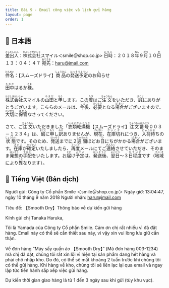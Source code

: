 ```yaml
---
title: Bài 9 - Email công việc và lịch gửi hàng
layout: page
order: 1
---
```


## 📖 日本語
<ruby>差出人<rp>（</rp><rt>さしだしにん</rt><rp>）</rp></ruby>：<ruby>株式会社<rp>（</rp><rt>かぶしきがいしゃ</rt><rp>）</rp></ruby>スマイル＜smile＠shop.co.jp>
<ruby>日時<rp>（</rp><rt>にちじ</rt><rp>）</rp></ruby>：２０１８<ruby>年<rp>（</rp><rt>ねん</rt><rp>）</rp></ruby>９<ruby>月<rp>（</rp><rt>がつ</rt><rp>）</rp></ruby>１０<ruby>日<rp>（</rp><rt>か</rt><rp>）</rp></ruby>１３：０４：４７
<ruby>宛先<rp>（</rp><rt>あてさき</rt><rp>）</rp></ruby>：haru@jmail.com

<ruby>件名<rp>（</rp><rt>けんめい</rt><rp>）</rp></ruby>：【スムーズドライ】<ruby>商品<rp>（</rp><rt>しょうひん</rt><rp>）</rp></ruby>の<ruby>発送予定<rp>（</rp><rt>はっそうよてい</rt><rp>）</rp></ruby>のお<ruby>知<rp>（</rp><rt>し</rt><rp>）</rp></ruby>らせ

<ruby>田中<rp>（</rp><rt>たなか</rt><rp>）</rp></ruby>はるか<ruby>様<rp>（</rp><rt>さま</rt><rp>）</rp></ruby>。

<ruby>株式会社<rp>（</rp><rt>かぶしきがいしゃ</rt><rp>）</rp></ruby>スマイルの<ruby>山田<rp>（</rp><rt>やまだ</rt><rp>）</rp></ruby>と<ruby>申<rp>（</rp><rt>もう</rt><rp>）</rp></ruby>します。この<ruby>度<rp>（</rp><rt>たび</rt><rp>）</rp></ruby>はご<ruby>注文<rp>（</rp><rt>ちゅうもん</rt><rp>）</rp></ruby>をいただき、<ruby>誠<rp>（</rp><rt>まこと</rt><rp>）</rp></ruby>にありがとうございます。こちらのメールは、<ruby>今後<rp>（</rp><rt>こんご</rt><rp>）</rp></ruby>、<ruby>必要<rp>（</rp><rt>ひつよう</rt><rp>）</rp></ruby>となる<ruby>場合<rp>（</rp><rt>ばあい</rt><rp>）</rp></ruby>がございますので、<ruby>大切<rp>（</rp><rt>たいせつ</rt><rp>）</rp></ruby>に<ruby>保管<rp>（</rp><rt>ほかん</rt><rp>）</rp></ruby>なさってください。

さて、ご<ruby>注文<rp>（</rp><rt>ちゅうもん</rt><rp>）</rp></ruby>いただきました「<ruby>衣類乾燥機<rp>（</rp><rt>いるいかんそうき</rt><rp>）</rp></ruby>【スムーズドライ】<ruby>注文番号<rp>（</rp><rt>ちゅうもんばんごう</rt><rp>）</rp></ruby>００３－１２３４」は、<ruby>誠<rp>（</rp><rt>まこと</rt><rp>）</rp></ruby>に<ruby>申<rp>（</rp><rt>もう</rt><rp>）</rp></ruby>し<ruby>訳<rp>（</rp><rt>わけ</rt><rp>）</rp></ruby>ありませんが、<ruby>現在<rp>（</rp><rt>げんざい</rt><rp>）</rp></ruby>、<ruby>在庫切<rp>（</rp><rt>ざいこぎ</rt><rp>）</rp></ruby>れにつき、<ruby>入荷待<rp>（</rp><rt>にゅうかま</rt><rp>）</rp></ruby>ちの<ruby>状態<rp>（</rp><rt>じょうたい</rt><rp>）</rp></ruby>です。そのため、<ruby>発送<rp>（</rp><rt>はっそう</rt><rp>）</rp></ruby>までに２<ruby>週間<rp>（</rp><rt>しゅうかん</rt><rp>）</rp></ruby>ほどお<ruby>日<rp>（</rp><rt>ひ</rt><rp>）</rp></ruby>にちがかかる<ruby>場合<rp>（</rp><rt>ばあい</rt><rp>）</rp></ruby>がございます。<ruby>在庫<rp>（</rp><rt>ざいこ</rt><rp>）</rp></ruby>が<ruby>確定<rp>（</rp><rt>かくてい</rt><rp>）</rp></ruby>いたしましたら、<ruby>再度<rp>（</rp><rt>さいど</rt><rp>）</rp></ruby>メールにてご<ruby>連絡<rp>（</rp><rt>れんらく</rt><rp>）</rp></ruby>させていただき、そのまま<ruby>発想<rp>（</rp><rt>はっそう</rt><rp>）</rp></ruby>の<ruby>手配<rp>（</rp><rt>てはい</rt><rp>）</rp></ruby>をいたします。お<ruby>届<rp>（</rp><rt>とど</rt><rp>）</rp></ruby>け<ruby>予定<rp>（</rp><rt>よてい</rt><rp>）</rp></ruby>は、<ruby>発送後<rp>（</rp><rt>はっそうご</rt><rp>）</rp></ruby>、<ruby>翌日<rp>（</rp><rt>よくじつ</rt><rp>）</rp></ruby>～３<ruby>日程度<rp>（</rp><rt>かていど</rt><rp>）</rp></ruby>です（<ruby>地域<rp>（</rp><rt>ちいき</rt><rp>）</rp></ruby>により<ruby>異<rp>（</rp><rt>こと</rt><rp>）</rp></ruby>なります）。

## 📘 Tiếng Việt (Bản dịch)

Người gửi: Công ty Cổ phần Smile ＜smile＠shop.co.jp＞
Ngày giờ: 13:04:47, ngày 10 tháng 9 năm 2018
Người nhận: [haru@jmail.com](mailto:haru@jmail.com)

Tiêu đề: 【Smooth Dry】Thông báo về dự kiến gửi hàng

Kính gửi chị Tanaka Haruka,

Tôi là Yamada của Công ty Cổ phần Smile. Cảm ơn chị rất nhiều vì đã đặt hàng. Email này có thể sẽ cần thiết sau này, vì vậy xin vui lòng lưu giữ cẩn thận.

Về đơn hàng “Máy sấy quần áo 【Smooth Dry】” (Mã đơn hàng 003-1234) mà chị đã đặt, chúng tôi rất xin lỗi vì hiện tại sản phẩm đang hết hàng và phải chờ nhập kho. Do đó, có thể sẽ mất khoảng 2 tuần trước khi chúng tôi có thể gửi hàng. Khi hàng về kho, chúng tôi sẽ liên lạc lại qua email và ngay lập tức tiến hành sắp xếp việc gửi hàng.

Dự kiến thời gian giao hàng là từ 1 đến 3 ngày sau khi gửi (tùy khu vực).
